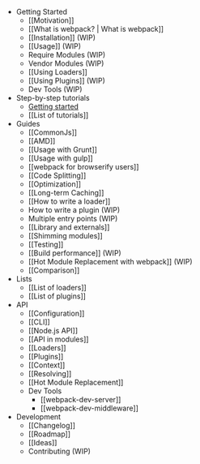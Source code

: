 * Getting Started
  * [[Motivation]]
  * [[What is webpack? | What is webpack]]
  * [[Installation]] (WIP)
  * [[Usage]] (WIP)
  * Require Modules (WIP)
  * Vendor Modules (WIP)
  * [[Using Loaders]]
  * [[Using Plugins]] (WIP)
  * Dev Tools (WIP)
* Step-by-step tutorials
  * [Getting started](http://webpack.github.io/docs/tutorials/getting-started/)
  * [[List of tutorials]]
* Guides
  * [[CommonJs]]
  * [[AMD]]
  * [[Usage with Grunt]]
  * [[Usage with gulp]]
  * [[webpack for browserify users]]
  * [[Code Splitting]]
  * [[Optimization]]
  * [[Long-term Caching]]
  * [[How to write a loader]]
  * How to write a plugin (WIP)
  * Multiple entry points (WIP)
  * [[Library and externals]]
  * [[Shimming modules]]
  * [[Testing]]
  * [[Build performance]] (WIP)
  * [[Hot Module Replacement with webpack]] (WIP)
  * [[Comparison]]
* Lists
  * [[List of loaders]]
  * [[List of plugins]]
* API
  * [[Configuration]]
  * [[CLI]]
  * [[Node.js API]]
  * [[API in modules]]
  * [[Loaders]]
  * [[Plugins]]
  * [[Context]]
  * [[Resolving]]
  * [[Hot Module Replacement]]
  * Dev Tools
    * [[webpack-dev-server]]
    * [[webpack-dev-middleware]]
* Development
  * [[Changelog]]
  * [[Roadmap]]
  * [[Ideas]]
  * Contributing (WIP)